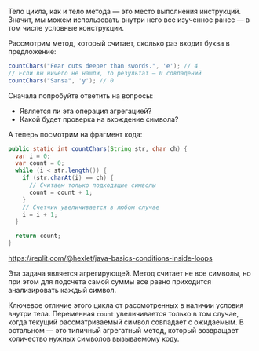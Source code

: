 Тело цикла, как и тело метода — это место выполнения инструкций. Значит, мы можем использовать внутри него все изученное ранее — в том числе условные конструкции.

Рассмотрим метод, который считает, сколько раз входит буква в предложение:

```java
countChars("Fear cuts deeper than swords.", 'e'); // 4
// Если вы ничего не нашли, то результат — 0 совпадений
countChars("Sansa", 'y'); // 0
```

Сначала попробуйте ответить на вопросы:

* Является ли эта операция агрегацией?
* Какой будет проверка на вхождение символа?

А теперь посмотрим на фрагмент кода:

```java
public static int countChars(String str, char ch) {
  var i = 0;
  var count = 0;
  while (i < str.length()) {
    if (str.charAt(i) == ch) {
      // Считаем только подходящие символы
      count = count + 1;
    }
    // Счетчик увеличивается в любом случае
    i = i + 1;
  }

  return count;
}
```

https://replit.com/@hexlet/java-basics-conditions-inside-loops

Эта задача является агрегирующей. Метод считает не все символы, но при этом для подсчета самой суммы все равно приходится анализировать каждый символ.

Ключевое отличие этого цикла от рассмотренных в наличии условия внутри тела. Переменная `count` увеличивается только в том случае, когда текущий рассматриваемый символ совпадает с ожидаемым. В остальном — это типичный агрегатный метод, который возвращает количество нужных символов вызываемому коду.
